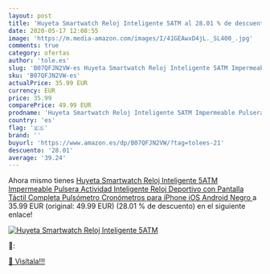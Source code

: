 ```yaml
---
layout: post
title: 'Huyeta Smartwatch Reloj Inteligente 5ATM al 28.01 % de descuento'
date: 2020-05-17 12:08:55
image: 'https://m.media-amazon.com/images/I/41GEAwxD4jL._SL400_.jpg'
comments: true
category: ofertas
author: 'tole.es'
slug: 'B07QFJN2VW-es Huyeta Smartwatch Reloj Inteligente 5ATM Impermeable...'
sku: 'B07QFJN2VW-es'
actualPrice: 35.99 EUR
currency: EUR
price: 35.99
comparePrice: 49.99 EUR
prodname: 'Huyeta Smartwatch Reloj Inteligente 5ATM Impermeable Pulsera Actividad Inteligente Reloj Deportivo con Pantalla Táctil Completa Pulsómetro Cronómetros para iPhone iOS Android  Negro '
country: 'es'
flag: '🇪🇸'
brand: ''
buyurl: 'https://www.amazon.es/dp/B07QFJN2VW/?tag=tolees-21'
descuento: '28.01'
average: '39.24'
---
```


Ahora mismo tienes [Huyeta Smartwatch Reloj Inteligente 5ATM Impermeable Pulsera Actividad Inteligente Reloj Deportivo con Pantalla Táctil Completa Pulsómetro Cronómetros para iPhone iOS Android  Negro ](https://www.amazon.es/dp/B07QFJN2VW/?tag=tolees-21) a 35.99 EUR (original: 49.99 EUR) (28.01 %  de descuento) en el siguiente enlace!

[![Huyeta Smartwatch Reloj Inteligente 5ATM](https://m.media-amazon.com/images/I/41GEAwxD4jL._SL400_.jpg)](https://www.amazon.es/dp/B07QFJN2VW/?tag=tolees-21)

🔎:


[🛒 Visítala!!!](https://www.amazon.es/dp/B07QFJN2VW/?tag=tolees-21)
